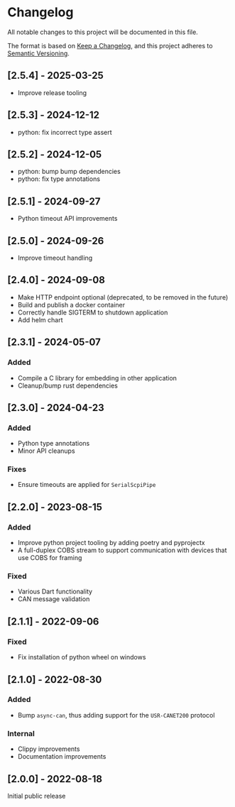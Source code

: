 # Changelog

All notable changes to this project will be documented in this file.

The format is based on [Keep a Changelog](https://keepachangelog.com/en/1.0.0/), and this project adheres to [Semantic Versioning](https://semver.org/spec/v2.0.0.html).


## [2.5.4] - 2025-03-25

 - Improve release tooling

## [2.5.3] - 2024-12-12

 - python: fix incorrect type assert

## [2.5.2] - 2024-12-05

 - python: bump bump dependencies
 - python: fix type annotations

## [2.5.1] - 2024-09-27

 - Python timeout API improvements

## [2.5.0] - 2024-09-26

 - Improve timeout handling

## [2.4.0] - 2024-09-08

- Make HTTP endpoint optional (deprecated, to be removed in the future)
- Build and publish a docker container
- Correctly handle SIGTERM to shutdown application
- Add helm chart

## [2.3.1] - 2024-05-07

### Added

- Compile a C library for embedding in other application
- Cleanup/bump rust dependencies

## [2.3.0] - 2024-04-23

### Added

- Python type annotations
- Minor API cleanups

### Fixes

- Ensure timeouts are applied for `SerialScpiPipe`

## [2.2.0] - 2023-08-15

### Added

- Improve python project tooling by adding poetry and pyprojectx
- A full-duplex COBS stream to support communication with devices that use COBS for framing

### Fixed

- Various Dart functionality
- CAN message validation

## [2.1.1] - 2022-09-06

### Fixed

- Fix installation of python wheel on windows

## [2.1.0] - 2022-08-30

### Added

- Bump `async-can`, thus adding support for the `USR-CANET200` protocol

### Internal

- Clippy improvements
- Documentation improvements

## [2.0.0] - 2022-08-18

Initial public release
